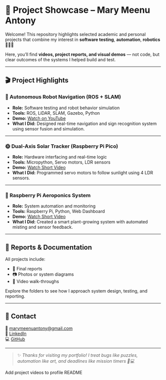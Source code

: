 # 📁 Project Showcase – Mary Meenu Antony

Welcome! This repository highlights selected academic and personal projects that combine my interest in **software testing**, **automation**, **robotics** 🤖🧪💡

Here, you’ll find **videos, project reports, and visual demos** — not code, but clear outcomes of the systems I helped build and test.

---

## 🎬 Project Highlights

### 🤖 Autonomous Robot Navigation (ROS + SLAM)
- **Role:** Software testing and robot behavior simulation
- **Tools:** ROS, LiDAR, SLAM, Gazebo, Python
- **Demo:** [Watch on YouTube](https://www.youtube.com/watch?v=iKT8pq-iRQ8)
- **What I Did:** Designed real-time navigation and sign recognition system using sensor fusion and simulation.

---

### 🌞 Dual-Axis Solar Tracker (Raspberry Pi Pico)
- **Role:** Hardware interfacing and real-time logic
- **Tools:** Micropython, Servo motors, LDR sensors
- **Demo:** [Watch Short Video](https://www.youtube.com/shorts/uXlYx8z0waw)
- **What I Did:** Programmed servo motors to follow sunlight using 4 LDR sensors.

---

### 🌱 Raspberry Pi Aeroponics System
- **Role:** System automation and monitoring
- **Tools:** Raspberry Pi, Python, Web Dashboard
- **Demo:** [Watch Short Video](https://www.youtube.com/shorts/1gkRqnWmUyU)
- **What I Did:** Created a smart plant-growing system with automated misting and sensor feedback.

---

## 📄 Reports & Documentation

All projects include:
- 📑 Final reports
- 📷 Photos or system diagrams
- 🎥 Video walk-throughs

Explore the folders to see how I approach system design, testing, and reporting.

---

## 💌 Contact

📧 marymeenuantony@gmail.com  
🔗 [LinkedIn](https://linkedin.com/Mary%20MeenuAntonio)  
💻 [GitHub](https://github.com/marymeenuantonio)

---

> ✨ *Thanks for visiting my portfolio! I treat bugs like puzzles, automation like art, and deadlines like mission timers 🚀💻*


Add project videos to profile README



